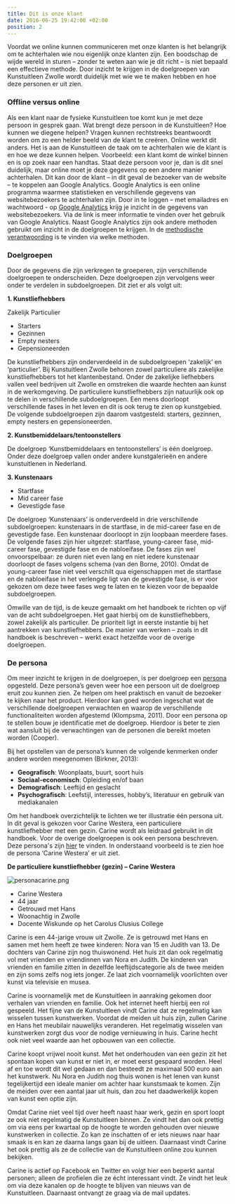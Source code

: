 ```yaml
---
title: Dit is onze klant
date: 2016-06-25 19:42:00 +02:00
position: 2
---
```


Voordat we online kunnen communiceren met onze klanten is het belangrijk om te achterhalen wie nou eigenlijk onze klanten zijn. Een boodschap de wijde wereld in sturen – zonder te weten aan wie je dit richt – is niet bepaald een effectieve methode. Door inzicht te krijgen in de doelgroepen van Kunstuitleen Zwolle wordt duidelijk met wie we te maken hebben en hoe deze personen er uit zien.  

### Offline versus online
Als een klant naar de fysieke Kunstuitleen toe komt kun je met deze persoon in gesprek gaan. Wat brengt deze persoon in de Kunstuitleen? Hoe kunnen we diegene helpen? Vragen kunnen rechtstreeks beantwoordt worden om zo een helder beeld van de klant te creëren. Online werkt dit anders. Het is aan de Kunstuitleen de taak om te achterhalen wie de klant is en hoe we deze kunnen helpen. Voorbeeld: een klant komt de winkel binnen en is op zoek naar een handtas. Staat deze persoon voor je, dan is dit snel duidelijk, maar online moet je deze gegevens op een andere manier achterhalen. Dit kan door de klant – in dit geval de bezoeker van de website – te koppelen aan Google Analytics. Google Analytics is een online programma waarmee statistieken en verschillende gegevens van websitebezoekers te achterhalen zijn. Door in te loggen – met emailadres en wachtwoord - op [Google Analytics](http://www.google.nl/intl/nl/analytics/) krijg je inzicht in de gegevens van websitebezoekers. Via de link is meer informatie te vinden over het gebruik van Google Analytics.  Naast Google Analytics zijn ook andere methoden gebruikt om inzicht in de doelgroepen te krijgen. In de [methodische verantwoording](http://hndbk.siteleaf.net/weten/methodische-verantwoording/) is te vinden via welke methoden. 

### Doelgroepen
Door de gegevens die zijn verkregen te groeperen, zijn verschillende doelgroepen te onderscheiden. Deze doelgroepen zijn vervolgens weer onder te verdelen in subdoelgroepen. Dit ziet er als volgt uit: 

**1. Kunstliefhebbers** 

Zakelijk 
Particulier
 
* Starters
* Gezinnen
* Empty nesters
* Gepensioneerden

De kunstliefhebbers zijn onderverdeeld in de subdoelgroepen ‘zakelijk’ en ‘particulier’. Bij Kunstuitleen Zwolle behoren zowel particuliere als zakelijke kunstliefhebbers tot het klantenbestand. Onder de zakelijke liefhebbers vallen veel bedrijven uit Zwolle en omstreken die waarde hechten aan kunst in de werkomgeving. De particuliere kunstliefhebbers zijn natuurlijk ook op te delen in verschillende subdoelgroepen. Een mens doorloopt verschillende fases in het leven en dit is ook terug te zien op kunstgebied. De volgende subdoelgroepen zijn daarom vastgesteld: starters, gezinnen, empty nesters en gepensioneerden. 

**2. Kunstbemiddelaars/tentoonstellers** 

De doelgroep ‘Kunstbemiddelaars en tentoonstellers’ is één doelgroep. Onder deze doelgroep vallen onder andere kunstgalerieën en andere kunstuitlenen in Nederland. 

**3. Kunstenaars** 

* Startfase
* Mid career fase 
* Gevestigde fase

De doelgroep ‘Kunstenaars’ is onderverdeeld in drie verschillende subdoelgroepen: kunstenaars in de startfase, in de mid-career fase en de gevestigde fase. Een kunstenaar doorloopt in zijn loopbaan meerdere fases. De volgende fases zijn hier uitgezet: startfase, young-career fase, mid-career fase, gevestigde fase en de nabloeifase. De fases zijn wel onvoorspelbaar: ze duren niet even lang en niet iedere kunstenaar doorloopt de fases volgens schema (van den Borne, 2010). Omdat de young-career fase niet veel verschilt qua eigenschappen met de startfase en de nabloeifase in het verlengde ligt van de gevestigde fase, is er voor gekozen om deze twee fases weg te laten en te kiezen voor de bepaalde subdoelgroepen. 

Omwille van de tijd, is de keuze gemaakt om het handboek te richten op vijf van de acht subdoelgroepen. Het gaat hierbij om de kunstliefhebbers, zowel zakelijk als particulier. De prioriteit ligt in eerste instantie bij het aantrekken van kunstliefhebbers. De manier van werken – zoals in dit handboek is beschreven – werkt exact hetzelfde voor de overige doelgroepen.

### De persona
Om meer inzicht te krijgen in de doelgroepen, is per doelgroep een [persona](http://hndbk.siteleaf.net/weten/methodische-verantwoording/) opgesteld. Deze persona’s geven weer hoe een persoon uit de doelgroep eruit zou kunnen zien. Ze helpen om heel praktisch en vanuit de bezoeker te kijken naar het product. Hierdoor kan goed worden ingeschat wat de verschillende doelgroepen verwachten en waarop de verschillende functionaliteiten worden afgestemd (Klompsma, 2011). 
Door een persona op te stellen bouw je identificatie met de doelgroep. Hierdoor is beter te zien wat aansluit bij de verwachtingen van de personen die bereikt moeten worden (Cooper).

Bij het opstellen van de persona’s kunnen de volgende kenmerken onder andere worden meegenomen (Birkner, 2013):

* **Geografisch**:
Woonplaats, buurt, soort huis
* **Sociaal-economisch**:
Opleiding en/of baan
* **Demografisch**:
Leeftijd en geslacht
* **Psychografisch**: 
Leefstijl, interesses, hobby’s, literatuur en gebruik van mediakanalen 

Om het handboek overzichtelijk te lichten we ter illustratie één persona uit. In dit geval is gekozen voor Carine Westera, een particuliere kunstliefhebber met een gezin. Carine wordt als leidraad gebruikt in dit handboek. Voor de overige doelgroepen is ook een persona beschreven. Deze persona's zijn [hier](http://hndbk.siteleaf.net/weten/) te vinden. In onderstaand voorbeeld is te zien hoe de persona ‘Carine Westera’ er uit ziet.




**De particuliere kunstliefhebber (gezin) – Carine Westera**

![personacarine.png](/uploads/personacarine.png)

* Carine Westera
* 44 jaar
* Getrouwd met Hans
* Woonachtig in Zwolle
* Docente Wiskunde op het Carolus Clusius College

Carine is een 44-jarige vrouw uit Zwolle. Ze is getrouwd met Hans en samen met hem heeft ze twee kinderen: Nora van 15 en Judith van 13. De dochters van Carine zijn nog thuiswonend. Het huis zit dan ook regelmatig vol met vrienden en vriendinnen van Nora en Judith. De kinderen van vrienden en familie zitten in dezelfde leeftijdscategorie als de twee meiden en zijn soms zelfs nog iets jonger. 
Ze laat zich voornamelijk voorlichten over kunst via televisie en musea. 

Carine is voornamelijk met de Kunstuitleen in aanraking gekomen door verhalen van vrienden en familie. Ook het internet heeft hierbij een rol gespeeld. Het fijne van de Kunstuitleen vindt Carine dat ze regelmatig kan wisselen tussen kunstwerken. Voordat de meiden uit huis zijn, zullen Carine en Hans het meubilair nauwelijks veranderen. Het regelmatig wisselen van kunstwerken zorgt dus voor de nodige vernieuwing in huis. Carine hecht ook niet veel waarde aan het opbouwen van een collectie. 

Carine koopt vrijwel nooit kunst. Met het onderhouden van een gezin zit het spontaan kopen van kunst er niet in, er moet eerst gespaard worden. Heel af en toe wordt dit wel gedaan en dan besteedt ze maximaal 500 euro aan het kunstwerk. Nu Nora en Judith nog thuis wonen is het lenen van kunst tegelijkertijd een ideale manier om achter haar kunstsmaak te komen. Zijn de meiden over een aantal jaar uit huis, dan zou het daadwerkelijk kopen van kunst een optie zijn. 

Omdat Carine niet veel tijd over heeft naast haar werk, gezin en sport loopt ze ook niet regelmatig de Kunstuitleen binnen. Ze vindt het dan ook prettig om via eens per kwartaal op de hoogte te worden gehouden over nieuwe kunstwerken in collectie. Zo kan ze inschatten of er iets nieuws naar haar smaak is en kan ze daarna langs gaan bij de uitleen. Daarnaast vindt Carine het ook prettig als ze de collectie van de Kunstuitleen online zou kunnen bekijken. 

Carine is actief op Facebook en Twitter en volgt hier een beperkt aantal personen; alleen de profielen die ze écht interessant vindt. Ze vindt het leuk om via deze kanalen op de hoogte te blijven van nieuws van de Kunstuitleen. Daarnaast ontvangt ze graag via de mail updates. 


